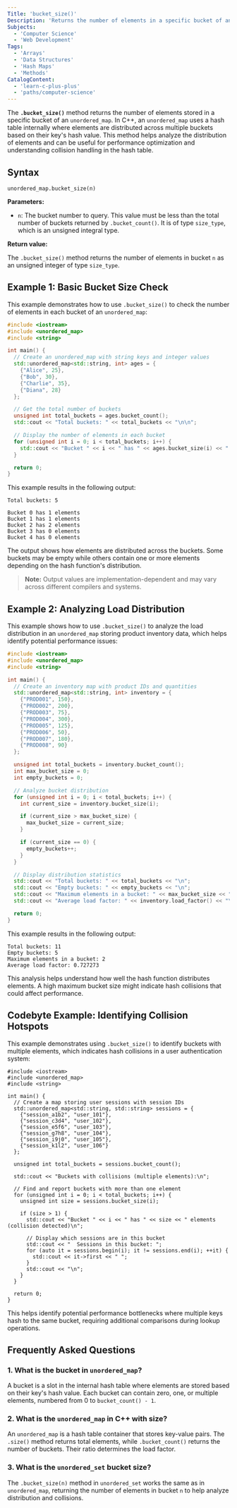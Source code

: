 ```yaml
---
Title: 'bucket_size()'
Description: 'Returns the number of elements in a specific bucket of an unordered map.'
Subjects:
  - 'Computer Science'
  - 'Web Development'
Tags:
  - 'Arrays'
  - 'Data Structures'
  - 'Hash Maps'
  - 'Methods'
CatalogContent:
  - 'learn-c-plus-plus'
  - 'paths/computer-science'
---
```


The **`.bucket_size()`** method returns the number of elements stored in a specific bucket of an `unordered_map`. In C++, an `unordered_map` uses a hash table internally where elements are distributed across multiple buckets based on their key's hash value. This method helps analyze the distribution of elements and can be useful for performance optimization and understanding collision handling in the hash table.

## Syntax

```pseudo
unordered_map.bucket_size(n)
```

**Parameters:**

- `n`: The bucket number to query. This value must be less than the total number of buckets returned by `.bucket_count()`. It is of type `size_type`, which is an unsigned integral type.

**Return value:**

The `.bucket_size()` method returns the number of elements in bucket `n` as an unsigned integer of type `size_type`.

## Example 1: Basic Bucket Size Check

This example demonstrates how to use `.bucket_size()` to check the number of elements in each bucket of an `unordered_map`:

```cpp
#include <iostream>
#include <unordered_map>
#include <string>

int main() {
  // Create an unordered_map with string keys and integer values
  std::unordered_map<std::string, int> ages = {
    {"Alice", 25},
    {"Bob", 30},
    {"Charlie", 35},
    {"Diana", 28}
  };

  // Get the total number of buckets
  unsigned int total_buckets = ages.bucket_count();
  std::cout << "Total buckets: " << total_buckets << "\n\n";

  // Display the number of elements in each bucket
  for (unsigned int i = 0; i < total_buckets; i++) {
    std::cout << "Bucket " << i << " has " << ages.bucket_size(i) << " elements\n";
  }

  return 0;
}
```

This example results in the following output:

```shell
Total buckets: 5

Bucket 0 has 1 elements
Bucket 1 has 1 elements
Bucket 2 has 2 elements
Bucket 3 has 0 elements
Bucket 4 has 0 elements
```

The output shows how elements are distributed across the buckets. Some buckets may be empty while others contain one or more elements depending on the hash function's distribution.

> **Note:** Output values are implementation-dependent and may vary across different compilers and systems.

## Example 2: Analyzing Load Distribution

This example shows how to use `.bucket_size()` to analyze the load distribution in an `unordered_map` storing product inventory data, which helps identify potential performance issues:

```cpp
#include <iostream>
#include <unordered_map>
#include <string>

int main() {
  // Create an inventory map with product IDs and quantities
  std::unordered_map<std::string, int> inventory = {
    {"PROD001", 150},
    {"PROD002", 200},
    {"PROD003", 75},
    {"PROD004", 300},
    {"PROD005", 125},
    {"PROD006", 50},
    {"PROD007", 180},
    {"PROD008", 90}
  };

  unsigned int total_buckets = inventory.bucket_count();
  int max_bucket_size = 0;
  int empty_buckets = 0;

  // Analyze bucket distribution
  for (unsigned int i = 0; i < total_buckets; i++) {
    int current_size = inventory.bucket_size(i);

    if (current_size > max_bucket_size) {
      max_bucket_size = current_size;
    }

    if (current_size == 0) {
      empty_buckets++;
    }
  }

  // Display distribution statistics
  std::cout << "Total buckets: " << total_buckets << "\n";
  std::cout << "Empty buckets: " << empty_buckets << "\n";
  std::cout << "Maximum elements in a bucket: " << max_bucket_size << "\n";
  std::cout << "Average load factor: " << inventory.load_factor() << "\n";

  return 0;
}
```

This example results in the following output:

```shell
Total buckets: 11
Empty buckets: 5
Maximum elements in a bucket: 2
Average load factor: 0.727273
```

This analysis helps understand how well the hash function distributes elements. A high maximum bucket size might indicate hash collisions that could affect performance.

## Codebyte Example: Identifying Collision Hotspots

This example demonstrates using `.bucket_size()` to identify buckets with multiple elements, which indicates hash collisions in a user authentication system:

```codebyte/cpp
#include <iostream>
#include <unordered_map>
#include <string>

int main() {
  // Create a map storing user sessions with session IDs
  std::unordered_map<std::string, std::string> sessions = {
    {"session_a1b2", "user_101"},
    {"session_c3d4", "user_102"},
    {"session_e5f6", "user_103"},
    {"session_g7h8", "user_104"},
    {"session_i9j0", "user_105"},
    {"session_k1l2", "user_106"}
  };

  unsigned int total_buckets = sessions.bucket_count();

  std::cout << "Buckets with collisions (multiple elements):\n";

  // Find and report buckets with more than one element
  for (unsigned int i = 0; i < total_buckets; i++) {
    unsigned int size = sessions.bucket_size(i);

    if (size > 1) {
      std::cout << "Bucket " << i << " has " << size << " elements (collision detected)\n";

      // Display which sessions are in this bucket
      std::cout << "  Sessions in this bucket: ";
      for (auto it = sessions.begin(i); it != sessions.end(i); ++it) {
        std::cout << it->first << " ";
      }
      std::cout << "\n";
    }
  }

  return 0;
}
```

This helps identify potential performance bottlenecks where multiple keys hash to the same bucket, requiring additional comparisons during lookup operations.

## Frequently Asked Questions

### 1. What is the bucket in `unordered_map`?

A bucket is a slot in the internal hash table where elements are stored based on their key's hash value. Each bucket can contain zero, one, or multiple elements, numbered from 0 to `bucket_count() - 1`.

### 2. What is the `unordered_map` in C++ with size?

An `unordered_map` is a hash table container that stores key-value pairs. The `.size()` method returns total elements, while `.bucket_count()` returns the number of buckets. Their ratio determines the load factor.

### 3. What is the `unordered_set` bucket size?

The `.bucket_size(n)` method in `unordered_set` works the same as in `unordered_map`, returning the number of elements in bucket `n` to help analyze distribution and collisions.
